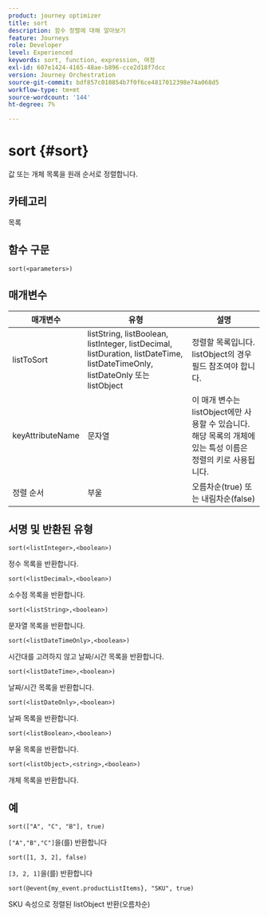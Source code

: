 ```yaml
---
product: journey optimizer
title: sort
description: 함수 정렬에 대해 알아보기
feature: Journeys
role: Developer
level: Experienced
keywords: sort, function, expression, 여정
exl-id: 607e1424-4165-48ae-b896-cce2d18f7dcc
version: Journey Orchestration
source-git-commit: bdf857c010854b7f0f6ce4817012398e74a068d5
workflow-type: tm+mt
source-wordcount: '144'
ht-degree: 7%

---
```


# sort {#sort}

값 또는 개체 목록을 원래 순서로 정렬합니다.

## 카테고리

목록

## 함수 구문

`sort(<parameters>)`

## 매개변수

| 매개변수 | 유형 | 설명 |
|-----------|------------------|------------------|
| listToSort | listString, listBoolean, listInteger, listDecimal, listDuration, listDateTime, listDateTimeOnly, listDateOnly 또는 listObject | 정렬할 목록입니다. listObject의 경우 필드 참조여야 합니다. |
| keyAttributeName | 문자열 | 이 매개 변수는 listObject에만 사용할 수 있습니다. 해당 목록의 개체에 있는 특성 이름은 정렬의 키로 사용됩니다. |
| 정렬 순서 | 부울 | 오름차순(true) 또는 내림차순(false) |

## 서명 및 반환된 유형

`sort(<listInteger>,<boolean>)`

정수 목록을 반환합니다.

`sort(<listDecimal>,<boolean>)`

소수점 목록을 반환합니다.

`sort(<listString>,<boolean>)`

문자열 목록을 반환합니다.

`sort(<listDateTimeOnly>,<boolean>)`

시간대를 고려하지 않고 날짜/시간 목록을 반환합니다.

`sort(<listDateTime>,<boolean>)`

날짜/시간 목록을 반환합니다.

`sort(<listDateOnly>,<boolean>)`

날짜 목록을 반환합니다.

`sort(<listBoolean>,<boolean>)`

부울 목록을 반환합니다.

`sort(<listObject>,<string>,<boolean>)`

개체 목록을 반환합니다.

## 예

`sort(["A", "C", "B"], true)`

`["A","B","C"]`을(를) 반환합니다

`sort([1, 3, 2], false)`

`[3, 2, 1]`을(를) 반환합니다

`sort(@event{my_event.productListItems}, "SKU", true)`

SKU 속성으로 정렬된 listObject 반환(오름차순)

